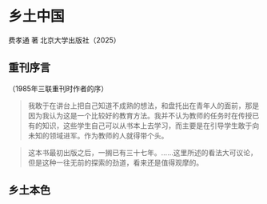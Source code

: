 # 乡土中国
费孝通 著
北京大学出版社（2025）

## 重刊序言

（1985年三联重刊时作者的序）

>我敢于在讲台上把自己知道不成熟的想法，和盘托出在青年人的面前，那是因为我认为这是一个比较好的教育方法。我并不认为教师的任务时在传授已有的知识，这些学生自己可以从书本上去学习，而主要是在引导学生敢于向未知的领域进军。作为教师的人就得带个头。

>这本书最初出版之后，一搁已有三十七年。……这里所述的看法大可议论，但是这种一往无前的探索的劲道，看来还是值得观摩的。

## 乡土本色